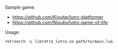 Sample game:

 * https://github.com/Kivutar/lutro-platformer
 * https://github.com/Niouby/lutro-game-of-life

Usage:

    retroarch -L libretro_lutro.so path/to/main.lua
